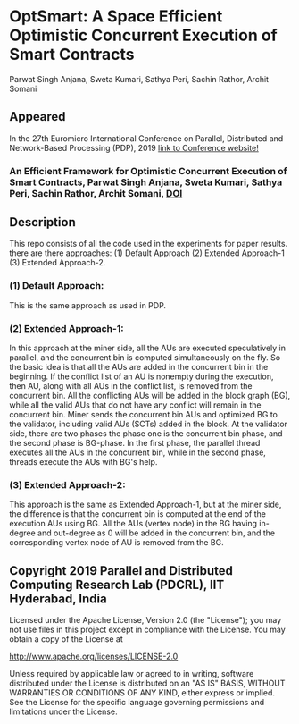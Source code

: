 # OptSmart: A Space Efficient Optimistic Concurrent Execution of Smart Contracts
Parwat Singh Anjana, Sweta Kumari, Sathya Peri, Sachin Rathor, Archit Somani

## Appeared 
In the 27th Euromicro International Conference on Parallel, Distributed and Network-Based Processing (PDP), 2019 [link to Conference website!](https://www.pdp2019.eu/index.html)
### An Efficient Framework for Optimistic Concurrent Execution of Smart Contracts, Parwat Singh Anjana, Sweta Kumari, Sathya Peri, Sachin Rathor, Archit Somani, [DOI](https://ieeexplore.ieee.org/document/8671637)

## Description
This repo consists of all the code used in the experiments for paper results. there are there approaches: (1) Default Approach
(2) Extended Approach-1 (3) Extended Approach-2.
### (1) Default Approach: 
This is the same approach as used in PDP.
### (2) Extended Approach-1: 
In this approach at the miner side, all the AUs are executed speculatively in parallel, and the concurrent bin is computed simultaneously on the fly. So the basic idea is that all the AUs are added in the concurrent bin in the beginning. If the conflict list of an AU is nonempty during the execution, then AU, along with all AUs in the conflict list, is removed from the concurrent bin. All the conflicting AUs will be added in the block graph (BG), while all the valid AUs that do not have any conflict will remain in the concurrent bin. Miner sends the concurrent bin AUs and optimized BG to the validator, including valid AUs (SCTs) added in the block.
At the validator side, there are two phases the phase one is the concurrent bin phase, and the second phase is BG-phase. In the first phase, the parallel thread executes all the AUs in the concurrent bin, while in the second phase, threads execute the AUs with BG's help.
### (3) Extended Approach-2: 
This approach is the same as Extended Approach-1, but at the miner side, the difference is that the concurrent bin is computed at the end of the execution AUs using BG. All the AUs (vertex node) in the BG having in-degree and out-degree as 0 will be added in the concurrent bin, and the corresponding vertex node of AU is removed from the BG.
  
## Copyright 2019 Parallel and Distributed Computing Research Lab (PDCRL), IIT Hyderabad, India
  Licensed under the Apache License, Version 2.0 (the "License"); you may not use files in this project except in
  compliance with the License. You may obtain a copy of the License at

   http://www.apache.org/licenses/LICENSE-2.0

  Unless required by applicable law or agreed to in writing, software distributed under the License is distributed on an 
  "AS IS" BASIS, WITHOUT WARRANTIES OR CONDITIONS OF ANY KIND, either express or implied. See the License for the specific 
  language governing permissions and limitations under the License.
